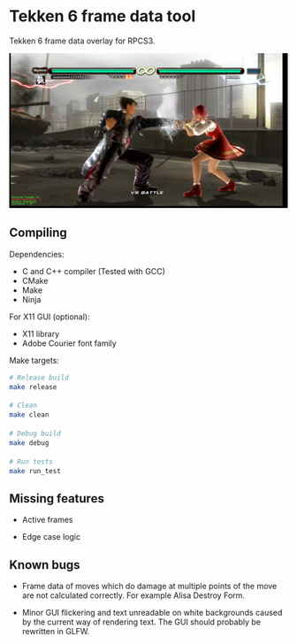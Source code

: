 Tekken 6 frame data tool
========================

Tekken 6 frame data overlay for RPCS3.

[![Tekken 6 frame data tool](t6framedata.png)](https://www.youtube.com/watch?v=juCl0Y5Rw4U)

Compiling
---------

Dependencies:
- C and C++ compiler (Tested with GCC)
- CMake
- Make
- Ninja

For X11 GUI (optional):
- X11 library
- Adobe Courier font family

Make targets:

```bash
# Release build
make release

# Clean
make clean

# Debug build
make debug

# Run tests
make run_test
```

Missing features
----------------

- Active frames

- Edge case logic

Known bugs
----------

- Frame data of moves which do damage at multiple points of the move are not calculated correctly.
  For example Alisa Destroy Form.

- Minor GUI flickering and text unreadable on white backgrounds caused by the current way of rendering text. The GUI should probably be rewritten in GLFW.
